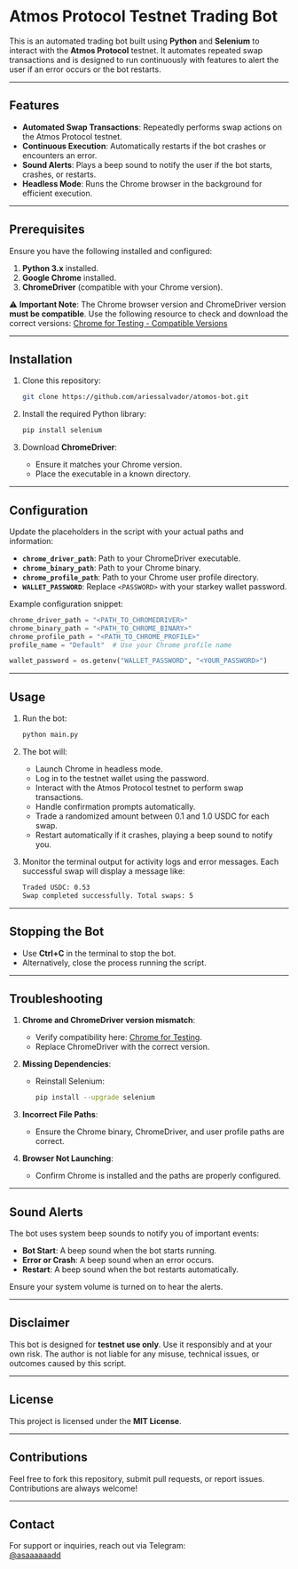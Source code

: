 # Atmos Protocol Testnet Trading Bot

This is an automated trading bot built using **Python** and **Selenium** to interact with the **Atmos Protocol** testnet. It automates repeated swap transactions and is designed to run continuously with features to alert the user if an error occurs or the bot restarts.

---

## Features

- **Automated Swap Transactions**: Repeatedly performs swap actions on the Atmos Protocol testnet.
- **Continuous Execution**: Automatically restarts if the bot crashes or encounters an error.
- **Sound Alerts**: Plays a beep sound to notify the user if the bot starts, crashes, or restarts.
- **Headless Mode**: Runs the Chrome browser in the background for efficient execution.

---

## Prerequisites

Ensure you have the following installed and configured:

1. **Python 3.x** installed.
2. **Google Chrome** installed.
3. **ChromeDriver** (compatible with your Chrome version).

⚠️ **Important Note**: The Chrome browser version and ChromeDriver version **must be compatible**. Use the following resource to check and download the correct versions:
[Chrome for Testing - Compatible Versions](https://googlechromelabs.github.io/chrome-for-testing/)

---

## Installation

1. Clone this repository:
   ```bash
   git clone https://github.com/ariessalvador/atomos-bot.git
   ```

2. Install the required Python library:
   ```bash
   pip install selenium
   ```

3. Download **ChromeDriver**:
   - Ensure it matches your Chrome version.
   - Place the executable in a known directory.

---

## Configuration

Update the placeholders in the script with your actual paths and information:

- **`chrome_driver_path`**: Path to your ChromeDriver executable.
- **`chrome_binary_path`**: Path to your Chrome binary.
- **`chrome_profile_path`**: Path to your Chrome user profile directory.
- **`WALLET_PASSWORD`**: Replace `<PASSWORD>` with your starkey wallet password.

Example configuration snippet:

```python
chrome_driver_path = "<PATH_TO_CHROMEDRIVER>"
chrome_binary_path = "<PATH_TO_CHROME_BINARY>"
chrome_profile_path = "<PATH_TO_CHROME_PROFILE>"
profile_name = "Default"  # Use your Chrome profile name

wallet_password = os.getenv("WALLET_PASSWORD", "<YOUR_PASSWORD>")
```

---

## Usage

1. Run the bot:
   ```bash
   python main.py
   ```

2. The bot will:
   - Launch Chrome in headless mode.
   - Log in to the testnet wallet using the password.
   - Interact with the Atmos Protocol testnet to perform swap transactions.
   - Handle confirmation prompts automatically.
   - Trade a randomized amount between 0.1 and 1.0 USDC for each swap.
   - Restart automatically if it crashes, playing a beep sound to notify you.

3. Monitor the terminal output for activity logs and error messages. Each successful swap will display a message like:  
   ```bash
   Traded USDC: 0.53
   Swap completed successfully. Total swaps: 5

---

## Stopping the Bot

- Use **Ctrl+C** in the terminal to stop the bot.
- Alternatively, close the process running the script.

---

## Troubleshooting

1. **Chrome and ChromeDriver version mismatch**:
   - Verify compatibility here: [Chrome for Testing](https://googlechromelabs.github.io/chrome-for-testing/).
   - Replace ChromeDriver with the correct version.

2. **Missing Dependencies**:
   - Reinstall Selenium:
     ```bash
     pip install --upgrade selenium
     ```

3. **Incorrect File Paths**:
   - Ensure the Chrome binary, ChromeDriver, and user profile paths are correct.

4. **Browser Not Launching**:
   - Confirm Chrome is installed and the paths are properly configured.

---

## Sound Alerts

The bot uses system beep sounds to notify you of important events:

- **Bot Start**: A beep sound when the bot starts running.
- **Error or Crash**: A beep sound when an error occurs.
- **Restart**: A beep sound when the bot restarts automatically.

Ensure your system volume is turned on to hear the alerts.

---

## Disclaimer

This bot is designed for **testnet use only**. Use it responsibly and at your own risk. The author is not liable for any misuse, technical issues, or outcomes caused by this script.

---

## License

This project is licensed under the **MIT License**.

---

## Contributions

Feel free to fork this repository, submit pull requests, or report issues. Contributions are always welcome!

---

## Contact

For support or inquiries, reach out via Telegram:  
[@asaaaaaadd](https://t.me/asaaaaaadd)
